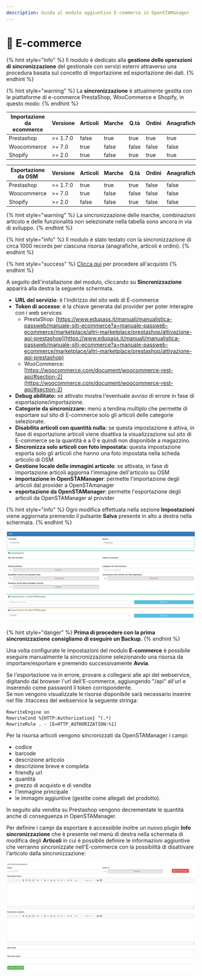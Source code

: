 ```yaml
---
description: Guida al modulo aggiuntivo E-commerce in OpenSTAManager
---
```


# 📗 E-commerce

{% hint style="info" %}
Il modulo è dedicato alla **gestione delle operazioni di sincronizzazione** del gestionale con servizi esterni attraverso una procedura basata sul concetto di importazione ed esportazione dei dati.
{% endhint %}

{% hint style="warning" %}
La **sincronizzazione** è attualmente gestita con le piattaforme di e-commerce PrestaShop, WooCommerce e Shopify, in questo modo:
{% endhint %}

<table><thead><tr><th width="266">Importazione da ecommerce</th><th width="93">Versione</th><th width="87" data-type="checkbox">Articoli</th><th width="89" data-type="checkbox">Marche</th><th width="63" data-type="checkbox">Q.tà</th><th width="81" data-type="checkbox">Ordini</th><th width="125" data-type="checkbox">Anagrafiche</th></tr></thead><tbody><tr><td>Prestashop </td><td>>= 1.7.0</td><td>false</td><td>true</td><td>true</td><td>true</td><td>true</td></tr><tr><td>Woocommerce </td><td>>= 7.0</td><td>true</td><td>false</td><td>false</td><td>false</td><td>false</td></tr><tr><td>Shopify</td><td>>= 2.0</td><td>true</td><td>false</td><td>true</td><td>true</td><td>true</td></tr></tbody></table>

<table><thead><tr><th width="265">Esportazione da OSM</th><th width="93">Versione</th><th width="87" data-type="checkbox">Articoli</th><th width="89" data-type="checkbox">Marche</th><th width="62" data-type="checkbox">Q.tà</th><th width="79" data-type="checkbox">Ordini</th><th width="126" data-type="checkbox">Anagrafiche</th></tr></thead><tbody><tr><td>Prestashop </td><td>>= 1.7.0</td><td>true</td><td>true</td><td>true</td><td>false</td><td>false</td></tr><tr><td>Woocommerce</td><td>>= 7.0</td><td>true</td><td>false</td><td>false</td><td>false</td><td>false</td></tr><tr><td>Shopify</td><td>>= 2.0</td><td>false</td><td>false</td><td>true</td><td>false</td><td>false</td></tr></tbody></table>

{% hint style="warning" %}
La sincronizzazione delle marche, combinazioni articolo e delle funzionalità non selezionate nella tabella sono ancora in via di sviluppo.
{% endhint %}

{% hint style="info" %}
Il modulo è stato testato con la sincronizzazione di circa 1000 records per ciascuna risorsa (anagrafiche, articoli e ordini).
{% endhint %}

{% hint style="success" %}
[Clicca qui](https://shop.openstamanager.com/prodotto/e-commerce/) per procedere all'acquisto
{% endhint %}

A seguito dell'installazione del modulo, cliccando su **Sincronizzazione** apparirà alla destra la seguente schermata.

* **URL del servizio**: è l'indirizzo del sito web di E-commerce
* **Token di accesso**: è la chiave generata dal provider per poter interagire con i web services
  * PrestaShop: [https://www.edupass.it/manuali/manualistica-passweb/manuale-siti-ecommerce?a=manuale-passweb-ecommerce/marketplace/altri-marketplace/prestashop/attivazione-api-prestashop](https://www.edupass.it/manuali/manualistica-passweb/manuale-siti-ecommerce?a=manuale-passweb-ecommerce/marketplace/altri-marketplace/prestashop/attivazione-api-prestashop)
  * WooCommerce: [https://woocommerce.com/document/woocommerce-rest-api/#section-2](https://woocommerce.com/document/woocommerce-rest-api/#section-2)
* **Debug abilitato:** se attivato mostra l'eventuale avviso di errore in fase di esportazione/importazione.
* **Categorie da sincronizzare:** menù a tendina multiplo che permette di esportare sul sito di E-commerce solo gli articoli delle categorie selezionate.
* **Disabilita articoli con quantità nulla:** se questa impostazione è attiva, in fase di esportazione articoli viene disattiva la visualizzazione sul sito di E-commerce se la quantità è a 0 e quindi non disponibile a magazzino.
* **Sincronizza solo articoli con foto impostata:** questa impostazione esporta solo gli articoli che hanno una foto impostata nella scheda articolo di OSM
* **Gestione locale delle immagini articolo**: se attivata, in fase di importazione articoli aggiorna l'immagine dell'articolo su OSM
* **importazione in OpenSTAManager**: permette l'importazione degli articoli dal provider a OpenSTAmanager
* **esportazione da OpenSTAManager**: permette l'esportazione degli articoli da OpenSTAManager al provider

{% hint style="info" %}
Ogni modifica effettuata nella sezione **Impostazioni** viene aggiornata premendo il pulsante **Salva** presente in alto a destra nella schermata.
{% endhint %}

![](../.gitbook/assets/Sincronizzazione-Bike-Manager.png)

{% hint style="danger" %}
**Prima di procedere con la prima sincronizzazione consigliamo di eseguire un Backup.**
{% endhint %}

Una volta configurate le impostazioni del modulo **E-commerce** è possibile eseguire manualmente la sincronizzazione selezionando una risorsa da importare/esportare e premendo successivamente **Avvia**.

Se l'esportazione va in errore, provare a collegarsi alle api del webservice, digitando dal browser l'url dell'E-commerce, aggiungendo "/api" all'url e inserendo come password il token corrispondente.\
Se non vengono visualizzate le risorse disponibile sarà necessario inserire nel file .htaccess del webservice la seguente stringa:

```
RewriteEngine on
RewriteCond %{HTTP:Authorization} ^(.*)
RewriteRule . - [E=HTTP_AUTHORIZATION:%1]
```

Per la risorsa articoli vengono sincronizzati da OpenSTAManager i campi:

* codice
* barcode
* descrizione articolo
* descrizione breve e completa
* friendly url
* quantità
* prezzo di acquisto e di vendita
* l'immagine principale
* le immagini aggiuntive (gestite come allegati del prodotto).

In seguito alla vendita su Prestashop vengono decrementate le quantità anche di conseguenza in OpenSTAManager.

Per definire i campi da esportare è accessibile inoltre un nuovo plugin **Info** **sincronizzazione** che è presente nel menù di destra nella schermata di modifica degli **Articoli** in cui è possibile definire le informazioni aggiuntive che verranno sincronizzate nell'E-commerce con la possibilità di disattivare l'articolo dalla sincronizzazione:

![](../.gitbook/assets/Articoli-Bike-Manager.png)

